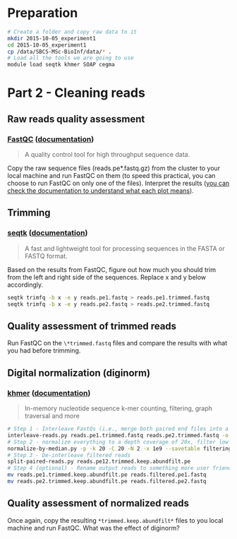 # Preparation

```bash
# Create a folder and copy raw data to it
mkdir 2015-10-05_experiment1
cd 2015-10-05_experiment1
cp /data/SBCS-MSc-BioInf/data/* .
# Load all the tools we are going to use
module load seqtk khmer SOAP cegma
```

# Part 2 - Cleaning reads

## Raw reads quality assessment

### [FastQC](http://www.bioinformatics.babraham.ac.uk/projects/fastqc/) ([documentation](http://www.bioinformatics.babraham.ac.uk/projects/fastqc/Help/))
> A quality control tool for high throughput sequence data.

Copy the raw sequence files (reads.pe*.fastq.gz) from the cluster to your local machine and run FastQC on them (to speed this practical, you can choose to run FastQC on only one of the files).
Interpret the results ([you can check the documentation to understand what each plot means](http://www.bioinformatics.babraham.ac.uk/projects/fastqc/Help/3%20Analysis%20Modules/)).

## Trimming

### [seqtk](https://github.com/lh3/seqtk) ([documentation](http://manpages.ubuntu.com/manpages/vivid/man1/seqtk.1.html))
> A fast and lightweight tool for processing sequences in the FASTA or FASTQ format.

Based on the results from FastQC, figure out how much you should trim from the left and right side of the sequences.
Replace x and y below accordingly.

```bash
seqtk trimfq -b x -e y reads.pe1.fastq > reads.pe1.trimmed.fastq
seqtk trimfq -b x -e y reads.pe2.fastq > reads.pe2.trimmed.fastq
```

## Quality assessment of trimmed reads
Run FastQC on the ```\*trimmed.fastq``` files and compare the results with what you had before trimming.

## Digital normalization (diginorm)

### [khmer](https://github.com/ged-lab/khmer) ([documentation](http://khmer.readthedocs.org/en/v2.0/))
> In-memory nucleotide sequence k-mer counting, filtering, graph traversal and more

```bash
# Step 1 - Interleave FastQs (i.e., merge both paired end files into a single file as a requirement of khmer)
interleave-reads.py reads.pe1.trimmed.fastq reads.pe2.trimmed.fastq -o reads.pe12.trimmed.fastq
# Step 2 - normalize everything to a depth coverage of 20x, filter low abundance khmers, remove orphaned reads
normalize-by-median.py -p -k 20 -C 20 -N 2 -x 1e9 --savetable filteringtable.kh  reads.pe12.trimmed.fastq && filter-abund.py -V filteringtable.kh *.keep && extract-paired-reads.py *.abundfilt
# Step 3 - De-interleave filtered reads
split-paired-reads.py reads.pe12.trimmed.keep.abundfilt.pe
# Step 4 (optional) - Rename output reads to something more user friendly
mv reads.pe1.trimmed.keep.abundfilt.pe reads.filtered.pe1.fastq
mv reads.pe2.trimmed.keep.abundfilt.pe reads.filtered.pe2.fastq
```

## Quality assessment of normalized reads
Once again, copy the resulting ```*trimmed.keep.abundfilt*``` files to you local machine and run FastQC. What was the effect of diginorm?
